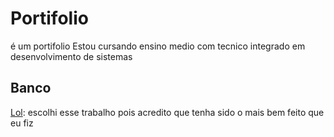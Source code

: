 # Portifolio
é um portifolio 
Estou cursando ensino medio com tecnico integrado em desenvolvimento de sistemas

## Banco 
[Lol](https://github.com/Tannpo/Portifolio/blob/main/banco%20de%20dados/lol.sql): escolhi esse trabalho pois acredito que tenha sido o mais bem feito que eu fiz
